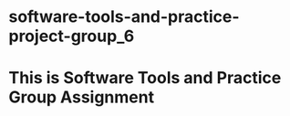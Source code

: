 # software-tools-and-practice-project-group_6
# This is Software Tools and Practice Group Assignment 
